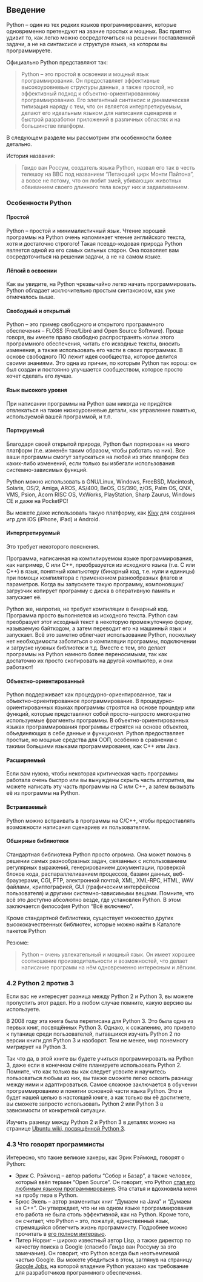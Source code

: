 ## Введение

Python – один из тех редких языков программирования, которые одновременно претендуют на звание простых и мощных. Вас приятно удивит то, как легко можно сосредоточиться на решении поставленной задачи, а не на синтаксисе и структуре языка, на котором вы программируете.

Официально Python представляют так:


> Python – это простой в освоении и мощный язык программирования. Он предоставляет эффективные высокоуровневые структуры данных, а также простой, но эффективный подход к объектно-ориентированному программированию. Его элегантный синтаксис и динамическая типизация наряду с тем, что он является интерпретируемым, делают его идеальным языком для написания сценариев и быстрой разработки приложений в различных областях и на большинстве платформ.

В следующем разделе мы рассмотрим эти особенности более детально.

История названия:

> Гвидо ван Россум, создатель языка Python, назвал его так в честь телешоу на BBC под названием “Летающий цирк Монти Пайтона”, а вовсе не потому, что он любит змей, убивающих животных обвиванием своего длинного тела вокруг них и задавливанием.

### Особенности Python

#### Простой

Python – простой и минималистичный язык. Чтение хорошей программы на Python очень напоминает чтение английского текста, хотя и достаточно строгого! Такая псевдо-кодовая природа Python является одной из его самых сильных сторон. Она позволяет вам сосредоточиться на решении задачи, а не на самом языке.

#### Лёгкий в освоении

Как вы увидите, на Python чрезвычайно легко начать программировать. Python обладает исключительно простым синтаксисом, как уже отмечалось выше.

#### Свободный и открытый

Python – это пример свободного и открытого программного обеспечения – FLOSS (Free/Libré and Open Source Software). Проще говоря, вы имеете право свободно распространять копии этого программного обеспечения, читать его исходные тексты, вносить изменения, а также использовать его части в своих программах. В основе свободного ПО лежит идея сообщества, которое делится своими знаниями. Это одна из причин, по которым Python так хорош: он был создан и постоянно улучшается сообществом, которое просто хочет сделать его лучше.

#### Язык высокого уровня

При написании программы на Python вам никогда не придётся отвлекаться на такие низкоуровневые детали, как управление памятью, используемой вашей программой, и т.п.

#### Портируемый

Благодаря своей открытой природе, Python был портирован на много платформ (т.е. изменён таким образом, чтобы работать на них). Все ваши программы смогут запускаться на любой из этих платформ без каких-либо изменений, если только вы избегали использования системно-зависимых функций.

Python можно использовать в GNU/Linux, Windows, FreeBSD, Macintosh, Solaris, OS/2, Amiga, AROS, AS/400, BeOS, OS/390, z/OS, Palm OS, QNX, VMS, Psion, Acorn RISC OS, VxWorks, PlayStation, Sharp Zaurus, Windows CE и даже на PocketPC!

Вы можете даже использовать такую платформу, как [Kivy](http://kivy.org/) для создания игр для iOS (iPhone, iPad) и Android.

#### Интерпретируемый

Это требует некоторого пояснения.

Программа, написанная на компилируемом языке программирования, как например, C или C++, преобразуется из исходного языка (т.е. C или C++) в язык, понятный компьютеру (бинарный код, т.е. нули и единицы) при помощи компилятора с применением разнообразных флагов и параметров. Когда вы запускаете такую программу, компоновщик/загрузчик копирует программу с диска в оперативную память и запускает её.

Python же, напротив, не требует компиляции в бинарный код. Программа просто выполняется из исходного текста. Python сам преобразует этот исходный текст в некоторую промежуточную форму, называемую байткодом, а затем переводит его на машинный язык и запускает. Всё это заметно облегчает использование Python, поскольку нет необходимости заботиться о компиляции программы, подключении и загрузке нужных библиотек и т.д. Вместе с тем, это делает программы на Python намного более переносимыми, так как достаточно их просто скопировать на другой компьютер, и они работают!

#### Объектно-ориентированный

Python поддерживает как процедурно-ориентированное, так и объектно-ориентированное программирование. В процедурно-ориентированных языках программы строятся на основе процедур или функций, которые представляют собой просто-напросто многократно используемые фрагменты программы. В объектно-ориентированных языках программирования программы строятся на основе объектов, объединяющих в себе данные и функционал. Python предоставляет простые, но мощные средства для ООП, особенно в сравнении с такими большими языками программирования, как C++ или Java.

#### Расширяемый

Если вам нужно, чтобы некоторая критическая часть программы работала очень быстро или вы вынуждены скрыть часть алгоритма, вы можете написать эту часть программы на C или C++, а затем вызывать её из программы на Python.

#### Встраиваемый

Python можно встраивать в программы на C/C++, чтобы предоставлять возможности написания сценариев их пользователям.

#### Обширные библиотеки

Стандартная библиотека Python просто огромна. Она может помочь в решении самых разнообразных задач, связанных с использованием регулярных выражений, генерированием документации, проверкой блоков кода, распараллеливанием процессов, базами данных, веб-браузерами, CGI, FTP, электронной почтой, XML, XML-RPC, HTML, WAV файлами, криптографией, GUI (графическим интерфейсом пользователя) и другими системно-зависимыми вещами. Помните, что всё это доступно абсолютно везде, где установлен Python. В этом заключается философия Python “Всё включено”.

Кроме стандартной библиотеки, существует множество других высококачественных библиотек, которые можно найти в Каталоге пакетов Python

Резюме:

> Python – очень увлекательный и мощный язык. Он имеет хорошее соотношение производительности и возможностей, что делает написание программ на нём одновременно интересным и лёгким.

### 4.2 Python 2 против 3

Если вас не интересует разница между Python 2 и Python 3, вы можете пропустить этот радел. Но в любом случае помните, какую версию вы используете.

В 2008 году эта книга была переписана для Python 3. Это была одна из первых книг, посвящённых Python 3. Однако, к сожалению, это привело к путанице среди пользователей, пытавшихся изучать Python 2 по версии книги для Python 3 и наоборот. Тем не менее, мир понемногу мигрирует на Python 3.

Так что да, в этой книге вы будете учиться программировать на Python 3, даже если в конечном счёте планируете использовать Python 2. Помните, что как только вы как следует усвоите и научитесь пользоваться любым из них, вы также сможете легко освоить разницу между ними и адаптироваться. Самое сложное заключается в обучении программированию и понятии основной части языка Python. Это и будет нашей целью в настоящей книге, а как только вы её достигнете, вы сможете запросто использовать Python 2 или Python 3 в зависимости от конкретной ситуации.

Изучить разницу между Python 2 и Python 3 в деталях можно на странице [Ubuntu wiki, посвящённой Python 3](https://wiki.ubuntu.com/Python/3).

### 4.3 Что говорят программисты

Интересно, что такие великие хакеры, как Эрик Рэймонд, говорят о Python:

- Эрик С. Рэймонд – автор работы “Собор и Базар”, а также человек, который ввёл термин “Open Source”. Он говорит, что Python [стал его любимым языком программирования](http://www.linuxjournal.com/article.php?sid=3882). Эта статья и вдохновила меня на пробу пера в Python.
- Брюс Экель – автор знаменитых книг “Думаем на Java” и “Думаем на С++”. Он утверждает, что ни на одном языке программирования его работа не была столь эффективной, как на Python. Кроме того, он считает, что Python – это, пожалуй, единственный язык, стремящийся облегчить жизнь программисту. Подробнее можно прочитать в [его полном интервью](http://www.artima.com/intv/aboutme.html).
- Питер Норвиг – широко известный автор Lisp, а также директор по качеству поиска в Google (спасибо Гвидо ван Россуму за это замечание). Он говорит, что Python всегда был неотъемлемой частью Google. Вы можете убедиться в этом, заглянув на страницу [Google Jobs](http://www.google.com/jobs/index.html), на которой владение Python указано как требование для разработчиков программного обеспечения.
